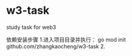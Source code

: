 # w3-task
study task for web3

依赖安装步骤
1.进入项目目录并执行：
go mod init github.com/zhangkaocheng/w3-task
2.


